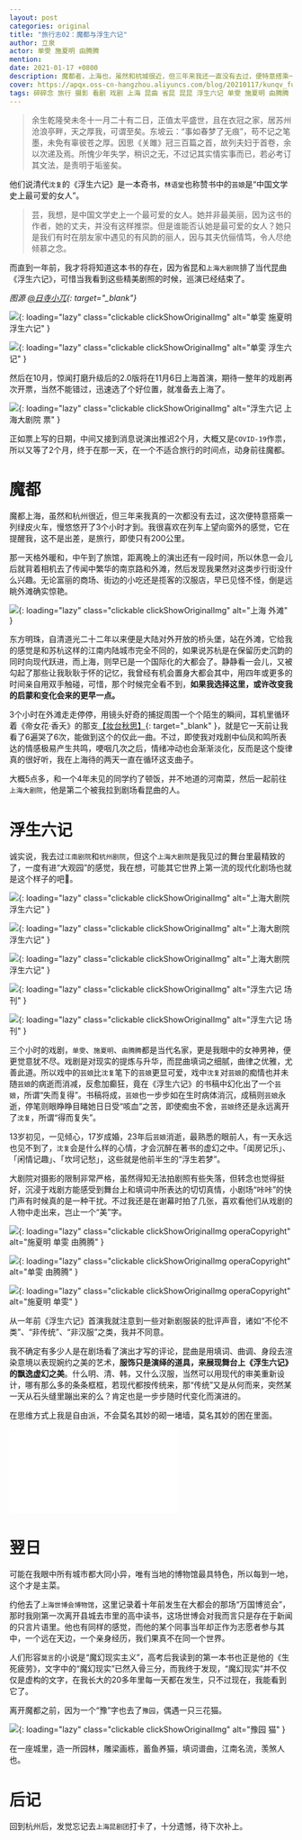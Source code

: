 ```yaml
---
layout: post
categories: original
title: "旅行志02：魔都与浮生六记"
author: 立泉
actor: 单雯 施夏明 由腾腾
mention: 
date: 2021-01-17 +0800
description: 魔都者，上海也，虽然和杭城很近，但三年来我还一直没有去过，便特意搭乘一列绿皮火车，慢悠悠的开了3个小时才到。我有时候真的很喜欢在列车上望向窗外的感觉，它在提醒我，这不是出差，是旅行，即使只有200公里。
cover: https://apqx.oss-cn-hangzhou.aliyuncs.com/blog/20210117/kunqv_fushengliuji_05_thumb.jpg
tags: 碎碎念 旅行 摄影 看剧 戏剧 上海 昆曲 省昆 昆昆 浮生六记 单雯 施夏明 由腾腾 上海大剧院
---
```


> 余生乾隆癸未冬十一月二十有二日，正值太平盛世，且在衣冠之家，居苏州沧浪亭畔，天之厚我，可谓至矣。东坡云：“事如春梦了无痕”，苟不记之笔墨，未免有辜彼苍之厚。因思《关雎》冠三百篇之首，故列夫妇于首卷，余以次递及焉。所愧少年失学，稍识之无，不过记其实情实事而已，若必考订其文法，是责明于垢鉴矣。

他们说清代`沈复`的《浮生六记》是一本奇书，`林语堂`也称赞书中的`芸娘`是“中国文学史上最可爱的女人”。

> 芸，我想，是中国文学史上一个最可爱的女人。她并非最美丽，因为这书的作者，她的丈夫，并没有这样推崇。但是谁能否认她是最可爱的女人？她只是我们有时在朋友家中遇见的有风韵的丽人，因与其夫伉俪情笃，令人尽绝倾慕之念。

而直到一年前，我才将将知道这本书的存在，因为省昆和`上海大剧院`排了当代昆曲《浮生六记》，可惜当我看到这些精美剧照的时候，巡演已经结束了。

*图源 [@日寺小兀](https://weibo.com/u/1904421574){: target="_blank"}*

![](https://apqx.oss-cn-hangzhou.aliyuncs.com/blog/20210117/kunqv_fushengliuji_thumb.jpg){: loading="lazy" class="clickable clickShowOriginalImg" alt="单雯 施夏明 浮生六记" }

![](https://apqx.oss-cn-hangzhou.aliyuncs.com/blog/20210117/kunqv_fushengliuji_01_thumb.jpg){: loading="lazy" class="clickable clickShowOriginalImg" alt="单雯 浮生六记" }

然后在10月，惊闻打磨升级后的2.0版将在11月6日上海首演，期待一整年的戏剧再次开票，当然不能错过，迅速选了个好位置，就准备去上海了。

![](https://apqx.oss-cn-hangzhou.aliyuncs.com/blog/20210117/kunqv_fushengliuji_ticket_thumb.jpg){: loading="lazy" class="clickable clickShowOriginalImg" alt="浮生六记 上海大剧院 票" }

正如票上写的日期，中间又接到消息说演出推迟2个月，大概又是`COVID-19`作祟，所以又等了2个月，终于在那一天，在一个不适合旅行的时间点，动身前往魔都。

# 魔都

魔都上海，虽然和杭州很近，但三年来我真的一次都没有去过，这次便特意搭乘一列绿皮火车，慢悠悠开了3个小时才到。我很喜欢在列车上望向窗外的感觉，它在提醒我，这不是出差，是旅行，即使只有200公里。

那一天格外暖和，中午到了旅馆，距离晚上的演出还有一段时间，所以休息一会儿后就背着相机去了传闻中繁华的南京路和外滩，然后发现我果然对这类步行街没什么兴趣。无论富丽的商场、街边的小吃还是揽客的汉服店，早已见怪不怪，倒是远眺外滩确实惊艳。

![](https://apqx.oss-cn-hangzhou.aliyuncs.com/blog/20210117/shanghai_waitan_thumb.jpg){: loading="lazy" class="clickable clickShowOriginalImg" alt="上海 外滩" }

东方明珠，自清道光二十二年以来便是大陆对外开放的桥头堡，站在外滩，它给我的感觉是和苏杭这样的江南内陆城市完全不同的，如果说苏杭是在保留历史沉韵的同时向现代跃进，而上海，则早已是一个国际化的大都会了。静静看一会儿，又被勾起了那些让我耿耿于怀的记忆，我曾经有机会置身大都会其中，用四年或更多的时间亲自用双手触碰，可惜，那个时候完全看不到，**如果我选择这里，或许改变我的启蒙和变化会来的更早一点。**

3个小时在外滩走走停停，用镜头好奇的捕捉周围一个个陌生的瞬间，耳机里循环着《帝女花·香夭》的那支[【妆台秋思】](https://www.bilibili.com/video/BV1Ly4y1m7Tu){: target="_blank" }，就是它一天前让我看了6遍哭了6次，能做到这个的仅此一曲。不过，即使我对戏剧中仙凤和鸣所表达的情感极易产生共鸣，哽咽几次之后，情绪冲动也会渐渐淡化，反而是这个旋律真的很好听，我在上海待的两天一直在循环这支曲子。

大概5点多，和一个4年未见的同学约了顿饭，并不地道的河南菜，然后一起前往`上海大剧院`，他是第二个被我拉到剧场看昆曲的人。

# 浮生六记

诚实说，我去过`江南剧院`和`杭州剧院`，但这个`上海大剧院`是我见过的舞台里最精致的了，一度有进“大观园”的感觉，我在想，可能其它世界上第一流的现代化剧场也就是这个样子的吧🤔️。

![](https://apqx.oss-cn-hangzhou.aliyuncs.com/blog/20210117/kunqv_fushengliuji_06_thumb.jpg){: loading="lazy" class="clickable clickShowOriginalImg" alt="上海大剧院 浮生六记" }

![](https://apqx.oss-cn-hangzhou.aliyuncs.com/blog/20210117/kunqv_fushengliuji_05_thumb.jpg){: loading="lazy" class="clickable clickShowOriginalImg" alt="上海大剧院 浮生六记" }

![](https://apqx.oss-cn-hangzhou.aliyuncs.com/blog/20210117/kunqv_fushengliuji_03_thumb.jpg){: loading="lazy" class="clickable clickShowOriginalImg" alt="上海大剧院 浮生六记" }

![](https://apqx.oss-cn-hangzhou.aliyuncs.com/blog/20210117/kunqv_fushengliuji_02_thumb.jpg){: loading="lazy" class="clickable clickShowOriginalImg" alt="浮生六记 场刊" }

![](https://apqx.oss-cn-hangzhou.aliyuncs.com/blog/20210117/kunqv_fushengliuji_04_thumb.jpg){: loading="lazy" class="clickable clickShowOriginalImg" alt="浮生六记 场刊" }

三个小时的戏剧，`单雯`、`施夏明`、`由腾腾`都是当代名家，更是我眼中的女神男神，便更觉意犹不尽。戏剧是对现实的提炼与升华，而昆曲填词之细腻，曲律之优雅，尤善此道。所以戏中的`芸娘`比`沈复`笔下的`芸娘`更显可爱，戏中`沈复`对`芸娘`的痴情也并未随`芸娘`的病逝而消减，反愈加癫狂，竟在《浮生六记》的书稿中幻化出了一个`芸娘`，所谓“失而复得”。书稿将成，`芸娘`也一步步如在生时病体消沉，成稿则`芸娘`永逝，停笔则眼睁睁目睹她日日受“咳血”之苦，即使痴虫不舍，`芸娘`终还是永远离开了`沈复`，所谓“得而复失”。

13岁初见，一见倾心，17岁成婚，23年后`芸娘`消逝，最熟悉的眼前人，有一天永远也见不到了，`沈复`会是什么样的心情，才会沉醉在著书的虚幻之中。「闺房记乐」、「闲情记趣」、「坎坷记愁」，这些就是他前半生的“浮生若梦”。 

大剧院对摄影的限制非常严格，虽然得知无法拍剧照有些失落，但转念也觉得挺好，沉浸于戏剧方能感受到舞台上和填词中所表达的切切真情，小剧场“咔咔”的快门声有时候真的是一种干扰。不过我还是在谢幕时拍了几张，喜欢看他们从戏剧的人物中走出来，岂止一个“美”字。

![](https://apqx.oss-cn-hangzhou.aliyuncs.com/blog/20210117/kunqv_fushengliuji_07_thumb.jpg){: loading="lazy" class="clickable clickShowOriginalImg operaCopyright" alt="施夏明 单雯 由腾腾" }

![](https://apqx.oss-cn-hangzhou.aliyuncs.com/blog/20210117/kunqv_fushengliuji_08_thumb.jpg){: loading="lazy" class="clickable clickShowOriginalImg operaCopyright" alt="单雯 由腾腾" }

![](https://apqx.oss-cn-hangzhou.aliyuncs.com/blog/20210117/kunqv_fushengliuji_09_thumb.jpg){: loading="lazy" class="clickable clickShowOriginalImg operaCopyright" alt="施夏明 单雯" }

从一年前《浮生六记》首演我就注意到一些对新剧服装的批评声音，诸如“不伦不类”、“非传统”、“非汉服”之类，我并不同意。

我不确定有多少人是在剧场看了演出才写的评论，昆曲是用填词、曲调、身段去渲染意境以表现婉约之美的艺术，**服饰只是演绎的道具，来展现舞台上《浮生六记》的飘逸虚幻之美**。什么明、清、韩，又什么汉服，当然可以用现代的审美重新设计，哪有那么多的条条框框，若现代都按传统来，那“传统”又是从何而来，突然某一天从石头缝里蹦出来的么？肯定也是一步步随时代变化而演进的。

在思维方式上我是自由派，不会莫名其妙的砌一堵墙，莫名其妙的困在里面。

<div class="video-container">
    <iframe loading="lazy" src="//player.bilibili.com/player.html?aid=671187442&bvid=BV15U4y147jD&cid=283287734&page=1" scrolling="no" border="0" frameborder="no" framespacing="0" allowfullscreen="true"> </iframe>
</div>

# 翌日

可能在我眼中所有城市都大同小异，唯有当地的博物馆最具特色，所以每到一地，这个才是主菜。

约他去了`上海世博会博物馆`，这里记录着十年前发生在大都会的那场“万国博览会”，那时我刚第一次离开县城去市里的高中读书，这场世博会对我而言只是存在于新闻的只言片语里。他也有同样的感觉，而他的某个同事当年却正作为志愿者参与其中，一个远在天边，一个亲身经历，我们果真不在同一个世界。

人们形容`莫言`的小说是“魔幻现实主义”，高考后我读到的第一本书也正是他的《生死疲劳》，文字中的“魔幻现实”已然入骨三分，而我终于发现，“魔幻现实”并不仅仅是虚构的文字，在我长大的20多年里每一天都在发生，只不过现在，我能看到它了。

离开魔都之前，因为一个“豫”字也去了`豫园`，偶遇一只三花猫。

![](https://apqx.oss-cn-hangzhou.aliyuncs.com/blog/20210117/shanghai_yuyuan_thumb.jpg){: loading="lazy" class="clickable clickShowOriginalImg" alt="豫园 猫" }

在一座城里，造一所园林，雕梁画栋，蓄鱼养猫，填词谱曲，江南名流，羡煞人也。

# 后记

回到杭州后，发觉忘记去`上海昆剧团`打卡了，十分遗憾，待下次补上。
